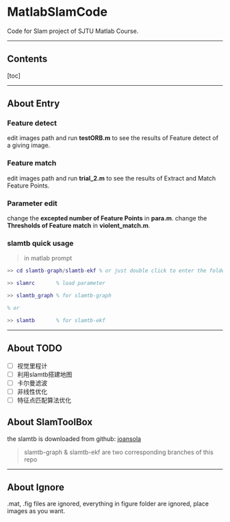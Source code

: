 # MatlabSlamCode
Code for Slam project of SJTU Matlab Course.

---

## Contents

[toc]

---

## About Entry

### Feature detect
edit images path and run **testORB.m** to see the results of Feature detect of a giving image.

### Feature match
edit images path and run **trial_2.m** to see the results of Extract and Match Feature Points.

### Parameter edit
change the **excepted number of Feature Points** in **para.m**.
change the **Thresholds of Feature match** in **violent_match.m**.

### slamtb quick usage
> in matlab prompt

```matlab
>> cd slamtb-graph/slamtb-ekf % or just double click to enter the folder

>> slamrc       % load parameter

>> slamtb_graph % for slamtb-graph

% or

>> slamtb       % for slamtb-ekf
```

---

## About TODO
- [ ] 视觉里程计
- [ ] 利用slamtb搭建地图
- [ ] 卡尔曼滤波
- [ ] 非线性优化
- [ ] 特征点匹配算法优化

## About SlamToolBox

the slamtb is downloaded from github: [joansola](https://github.com/joansola/slamtb)

> slamtb-graph & slamtb-ekf are two corresponding branches of this repo

---

## About Ignore

.mat, .fig files are ignored, everything in figure folder are ignored, place images as you want.